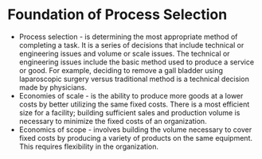 # Foundation of Process Selection

- Process selection - is determining the most appropriate method of completing a task. It is a series of decisions that include technical or engineering issues and volume or scale issues. The technical or engineering issues include the basic method used to produce a service or good. For example, deciding to remove a gall bladder using laparoscopic surgery versus traditional method is a technical decision made by physicians.
- Economies of scale - is the ability to produce more goods at a lower costs by better utilizing the same fixed costs. There is a most efficient size for a facility; building sufficient sales and production volume is necessary to minimize the fixed costs of an organization.
- Economics of scope - involves building the volume necessary to cover fixed costs by producing a variety of products on the same equipment. This requires flexibility in the organization.